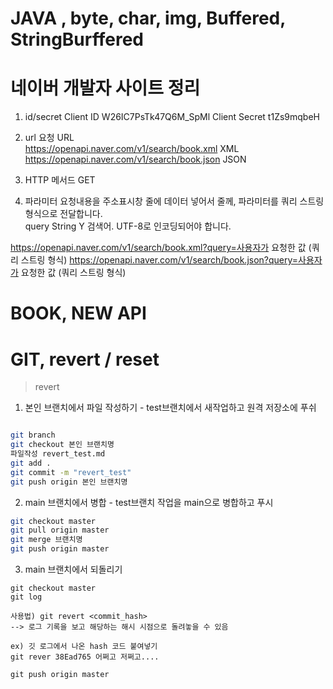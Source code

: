 # JAVA , byte, char, img, Buffered, StringBurffered

# 네이버 개발자 사이트 정리
1. id/secret
Client ID	W26IC7PsTk47Q6M_SpMl
Client Secret	t1Zs9mqbeH

2. url
요청 URL	
https://openapi.naver.com/v1/search/book.xml	XML
https://openapi.naver.com/v1/search/book.json	JSON

3. HTTP 메서드 
GET


4. 파라미터  요청내용을 주소표시창 줄에 데이터 넣어서 줄께, 파라미터를 쿼리 스트링 형식으로 전달합니다.	
query		String		Y	검색어. UTF-8로 인코딩되어야 합니다.




https://openapi.naver.com/v1/search/book.xml?query=사용자가 요청한 값 (쿼리 스트링 형식)
https://openapi.naver.com/v1/search/book.json?query=사용자가 요청한 값 (쿼리 스트링 형식)

# BOOK, NEW API

# GIT, revert / reset
> revert
1) 본인 브랜치에서 파일 작성하기 - test브랜치에서 새작업하고 원격 저장소에 푸쉬
```bash

git branch
git checkout 본인 브랜치명
파일작성 revert_test.md
git add .
git commit -m "revert_test"
git push origin 본인 브랜치명
```

2) main 브랜치에서 병합 - test브랜치 작업을 main으로 병합하고 푸시
```bash
git checkout master
git pull origin master
git merge 브랜치명
git push origin master

```

3) main 브랜치에서 되돌리기
```
git checkout master
git log

사용법) git revert <commit_hash>
--> 로그 기록을 보고 해당하는 해시 시점으로 돌려놓을 수 있음

ex) 깃 로그에서 나온 hash 코드 붙여넣기
git rever 38Ead765 어쩌고 저쩌고....

git push origin master
```
